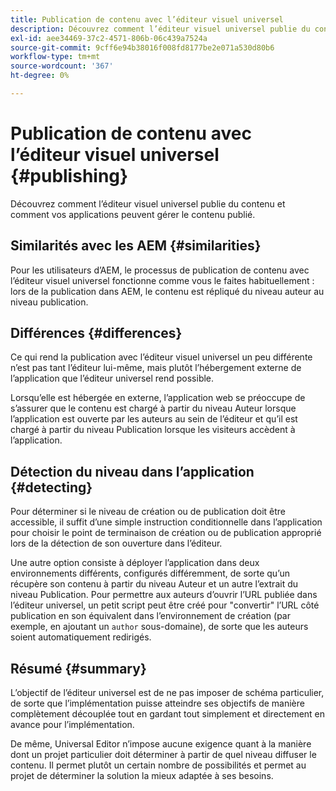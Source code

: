 ```yaml
---
title: Publication de contenu avec l’éditeur visuel universel
description: Découvrez comment l’éditeur visuel universel publie du contenu et comment vos applications peuvent gérer le contenu publié.
exl-id: aee34469-37c2-4571-806b-06c439a7524a
source-git-commit: 9cff6e94b38016f008fd8177be2e071a530d80b6
workflow-type: tm+mt
source-wordcount: '367'
ht-degree: 0%

---
```


# Publication de contenu avec l’éditeur visuel universel {#publishing}

Découvrez comment l’éditeur visuel universel publie du contenu et comment vos applications peuvent gérer le contenu publié.

## Similarités avec les AEM {#similarities}

Pour les utilisateurs d’AEM, le processus de publication de contenu avec l’éditeur visuel universel fonctionne comme vous le faites habituellement : lors de la publication dans AEM, le contenu est répliqué du niveau auteur au niveau publication.

## Différences {#differences}

Ce qui rend la publication avec l’éditeur visuel universel un peu différente n’est pas tant l’éditeur lui-même, mais plutôt l’hébergement externe de l’application que l’éditeur universel rend possible.

Lorsqu’elle est hébergée en externe, l’application web se préoccupe de s’assurer que le contenu est chargé à partir du niveau Auteur lorsque l’application est ouverte par les auteurs au sein de l’éditeur et qu’il est chargé à partir du niveau Publication lorsque les visiteurs accèdent à l’application.

## Détection du niveau dans l’application {#detecting}

Pour déterminer si le niveau de création ou de publication doit être accessible, il suffit d’une simple instruction conditionnelle dans l’application pour choisir le point de terminaison de création ou de publication approprié lors de la détection de son ouverture dans l’éditeur.

Une autre option consiste à déployer l’application dans deux environnements différents, configurés différemment, de sorte qu’un récupère son contenu à partir du niveau Auteur et un autre l’extrait du niveau Publication. Pour permettre aux auteurs d’ouvrir l’URL publiée dans l’éditeur universel, un petit script peut être créé pour &quot;convertir&quot; l’URL côté publication en son équivalent dans l’environnement de création (par exemple, en ajoutant un `author` sous-domaine), de sorte que les auteurs soient automatiquement redirigés.

## Résumé {#summary}

L’objectif de l’éditeur universel est de ne pas imposer de schéma particulier, de sorte que l’implémentation puisse atteindre ses objectifs de manière complètement découplée tout en gardant tout simplement et directement en avance pour l’implémentation.

De même, Universal Editor n’impose aucune exigence quant à la manière dont un projet particulier doit déterminer à partir de quel niveau diffuser le contenu. Il permet plutôt un certain nombre de possibilités et permet au projet de déterminer la solution la mieux adaptée à ses besoins.
